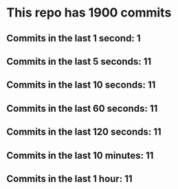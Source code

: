 # This repo has 1900 commits

## Commits in the last 1 second: 1
## Commits in the last 5 seconds: 11
## Commits in the last 10 seconds: 11
## Commits in the last 60 seconds: 11
## Commits in the last 120 seconds: 11
## Commits in the last 10 minutes: 11
## Commits in the last 1 hour: 11
